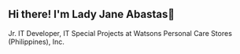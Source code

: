 ## Hi there! I'm Lady Jane Abastas👋

Jr. IT Developer, IT Special Projects at Watsons Personal Care Stores (Philippines), Inc.



